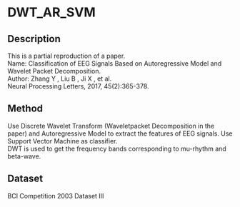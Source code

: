 # DWT_AR_SVM
## Description
This is a partial reproduction of a paper.<br>
Name: Classification of EEG Signals Based on Autoregressive Model and Wavelet Packet Decomposition. <br>
Author: Zhang Y , Liu B , Ji X , et al. <br>
Neural Processing Letters, 2017, 45(2):365-378.
## Method
Use Discrete Wavelet Transform (Waveletpacket Decomposition in the paper) and Autoregressive Model to extract the features of EEG signals. Use Support Vector Machine as classifier.<br>
DWT is used to get the frequency bands corresponding to mu-rhythm and beta-wave.
## Dataset
BCI Competition 2003 Dataset III
